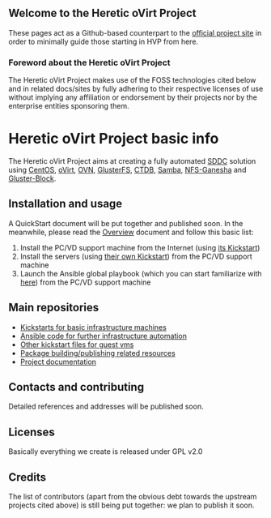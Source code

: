## Welcome to the Heretic oVirt Project

These pages act as a Github-based counterpart to the [official project site](https://dangerous.ovirt.life/) in order to minimally guide those starting in HVP from here.

### Foreword about the Heretic oVirt Project

The Heretic oVirt Project makes use of the FOSS technologies cited below and in related docs/sites by fully adhering to their respective licenses of use without implying any affiliation or endorsement by their projects nor by the enterprise entities sponsoring them.

# Heretic oVirt Project basic info

The Heretic oVirt Project aims at creating a fully automated [SDDC](https://en.wikipedia.org/wiki/Software-defined_data_center) solution using [CentOS](https://www.centos.org/), [oVirt](https://www.ovirt.org/), [OVN](http://openvswitch.org/support/dist-docs/ovn-architecture.7.html), [GlusterFS](https://www.gluster.org/), [CTDB](https://ctdb.samba.org/), [Samba](https://www.samba.org/), [NFS-Ganesha](https://github.com/nfs-ganesha/nfs-ganesha/wiki) and [Gluster-Block](https://github.com/gluster/gluster-block).

## Installation and usage

A QuickStart document will be put together and published soon.
In the meanwhile, please read the [Overview](https://github.com/Heretic-oVirt/docs/blob/master/Overview-eng.md) document and follow this basic list:

1. Install the PC/VD support machine from the Internet (using [its Kickstart](https://github.com/Heretic-oVirt/kickstart/blob/master/heresiarch.ks))
2. Install the servers (using [their own Kickstart](https://github.com/Heretic-oVirt/kickstart/blob/master/heretic-host.ks)) from the PC/VD support machine
3. Launch the Ansible global playbook (which you can start familiarize with [here](https://github.com/Heretic-oVirt/ansible/blob/master/hvp/site.yaml)) from the PC/VD support machine

## Main repositories

- [Kickstarts for basic infrastructure machines](https://github.com/Heretic-oVirt/kickstart)
- [Ansible code for further infrastructure automation](https://github.com/Heretic-oVirt/ansible)
- [Other kickstart files for guest vms](https://github.com/Heretic-oVirt/other-kickstart)
- [Package building/publishing related resources](https://github.com/Heretic-oVirt/packages)
- [Project documentation](https://github.com/Heretic-oVirt/docs)

## Contacts and contributing

Detailed references and addresses will be published soon.

## Licenses

Basically everything we create is released under GPL v2.0

## Credits

The list of contributors (apart from the obvious debt towards the upstream projects cited above) is still being put together: we plan to publish it soon.

